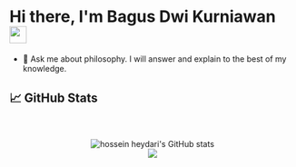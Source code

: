 # Hi there, I'm Bagus Dwi Kurniawan <img src="https://media.giphy.com/media/hvRJCLFzcasrR4ia7z/giphy.gif" width="30px">

- 💬 Ask me about philosophy. I will answer and explain to the best of my knowledge.

## &#x1f4c8; GitHub Stats
<p align="center"><br /><br />
  <img src="https://github-readme-stats.vercel.app/api?username=Bagusdwik&show_icons=true&include_all_commits=true&theme=radical" alt="hossein heydari's GitHub stats" /><br />
  <img src="https://github-readme-stats.vercel.app/api/top-langs/?username=Bagusdwik&layout=compact&theme=radical&langs_count=12"/><br />
</p>

<!--
**Bagusdwik/bagusdwik** is a ✨ _special_ ✨ repository because its `README.md` (this file) appears on your GitHub profile.

Here are some ideas to get you started:

- 🔭 I’m currently working on ...
- 🌱 I’m currently learning ...
- 👯 I’m looking to collaborate on ...
- 🤔 I’m looking for help with ...
- 📫 How to reach me: ...
- 😄 Pronouns: ...
- ⚡ Fun fact: ...
-->
